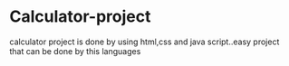 # Calculator-project
calculator project is done by using html,css and java script..easy project that can be done by this languages

